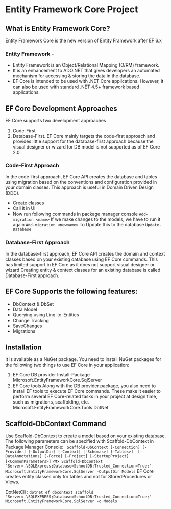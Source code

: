 # Entity Framework Core Project

## What is Entity Framework Core?
Entity Framework Core is the new version of Entity Framework after EF 6.x
### Entity Framework - 
- Entity Framework is an Object/Relational Mapping (O/RM) framework. 
- It is an enhancement to ADO.NET that gives developers an automated mechanism for accessing & storing the data in the database.
- EF Core is intended to be used with .NET Core applications. However, it can also be used with standard .NET 4.5+ framework based applications.

## EF Core Development Approaches
EF Core supports two development approaches 
1) Code-First 
2) Database-First.
EF Core mainly targets the code-first approach and provides little support for the database-first approach because the visual designer or wizard for DB model is not supported as of EF Core 2.0.

### Code-First Approach
In the code-first approach, EF Core API creates the database and tables using migration based on the conventions and configuration provided in your domain classes. 
This approach is useful in Domain Driven Design (DDD).

- Create classes
- Call it in UI
- Now run following commands in package manager console
  `Add-migration <name>`
  If we make changes to the models, we have to run it again
  `Add-migration <newname>`
  To Update this to the database
  `Update-Database`
  


### Database-First Approach
In the database-first approach, EF Core API creates the domain and context classes based on your existing database using EF Core commands. 
This has limited support in EF Core as it does not support visual designer or wizard
Creating entity & context classes for an existing database is called Database-First approach.

## EF Core Supports the following features:
- DbContext & DbSet
- Data Model
- Querying using Linq-to-Entities
- Change Tracking
- SaveChanges
- Migrations

## Installation
It is available as a NuGet package. You need to install NuGet packages for the following two things to use EF Core in your application:

1. EF Core DB provider
Install-Package Microsoft.EntityFrameworkCore.SqlServer
2. EF Core tools
Along with the DB provider package, you also need to install EF tools to execute EF Core commands. 
These make it easier to perform several EF Core-related tasks in your project at design time, such as migrations, scaffolding, etc.
Microsoft.EntityFrameworkCore.Tools.DotNet
<DotNetCliToolReference Include="Microsoft.EntityFrameworkCore.Tools.DotNet" Version="2.0.0" />

## Scaffold-DbContext Command
Use Scaffold-DbContext to create a model based on your existing database. The following parameters can be specified with Scaffold-DbContext in Package Manager Console:
`
Scaffold-DbContext [-Connection] [-Provider] [-OutputDir] [-Context] [-Schemas>] [-Tables>] 
                    [-DataAnnotations] [-Force] [-Project] [-StartupProject] [<CommonParameters>]`
`PM> Scaffold-DbContext "Server=.\SQLExpress;Database=SchoolDB;Trusted_Connection=True;" Microsoft.EntityFrameworkCore.SqlServer -OutputDir Models`
EF Core creates entity classes only for tables and not for StoredProcedures or Views.

DotNetCli : `dotnet ef dbcontext scaffold "Server=.\SQLEXPRESS;Database=SchoolDB;Trusted_Connection=True;" Microsoft.EntityFrameworkCore.SqlServer -o Models`
